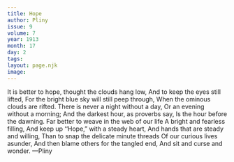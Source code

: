 ```yaml
---
title: Hope
author: Pliny
issue: 9
volume: 7
year: 1913
month: 17
day: 2
tags:
layout: page.njk
image:
---
```

It is better to hope, thought the clouds hang low, And to keep the eyes still lifted, For the bright blue sky will still peep through, When the ominous clouds are rifted. There is never a night without a day, Or an evening without a morning; And the darkest hour, as proverbs say, Is the hour before the dawning. Far better to weave in the web of our life A bright and fearless filling, And keep up ‘‘Hope,” with a steady heart, And hands that are steady and willing, Than to snap the delicate minute threads Of our curious lives asunder, And then blame others for the tangled end, And sit and curse and wonder. —Pliny
